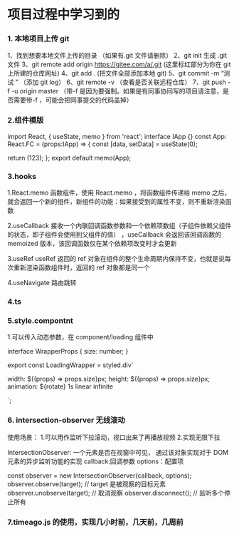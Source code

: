 # 项目过程中学习到的

### 1. 本地项目上传 git

1、找到想要本地文件上传的目录 （如果有.git 文件请删除）
2、git init 生成 .git 文件
3、git remote add origin https://gitee.com/a/.git (这里标红部分为你在 git 上所建的仓库网址)
4、git add . (把文件全部添加本地 git)
5、git commit -m “测试 ” （添加 git log）
6、git remote -v （查看是否关联远程仓库）
7、git push -f -u origin master （带-f 是因为要强制。如果是有同事协同写的项目请注意，是否需要带-f ，可能会把同事提交的代码盖掉）

### 2.组件模版

import React, { useState, memo } from 'react';
interface IApp {}
const App: React.FC<IApp> = (props:IApp) => {
const [data, setData] = useState(0);

return (123);
};
export default memo(App);

### 3.hooks

1.React.memo
函数组件，使用 React.memo ，将函数组件传递给 memo 之后，就会返回一个新的组件，新组件的功能：如果接受到的属性不变，则不重新渲染函数

2.useCallback
接收一个内联回调函数参数和一个依赖项数组（子组件依赖父组件的状态，即子组件会使用到父组件的值） ，useCallback 会返回该回调函数的 memoized 版本，该回调函数仅在某个依赖项改变时才会更新

3.useRef
useRef 返回的 ref 对象在组件的整个生命周期内保持不变，也就是说每次重新渲染函数组件时，返回的 ref 对象都是同一个

4.useNavigate 路由跳转

### 4.ts

### 5.style.compontnt

1.可以传入动态参数，在 component/loading 组件中

interface WrapperProps {
size: number;
}

export const LoadingWrapper = styled.div<WrapperProps>`

width: ${(props) => props.size}px;
height: ${(props) => props.size}px;
animation: ${rotate} 1s linear infinite

`;

### 6. intersection-observer 无线滚动

使用场景： 1.可以用作监听下拉滚动，视口出来了再播放视频 2.实现无限下拉

IntersectionObserver: 一个元素是否在视窗中可见， 通过该对象实现对于 DOM 元素的异步监听功能的实现
callback:回调参数
options：配置项

const observer = new IntersectionObserver(callback, options);
observer.observe(target); // target 是被观察的目标元素
observer.unobserve(target); // 取消观察
observer.disconnect(); // 监听多个停止所有

### 7.timeago.js 的使用，实现几小时前，几天前，几周前
